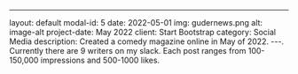 ---
layout: default
modal-id: 5
date: 2022-05-01
img: gudernews.png
alt: image-alt
project-date: May 2022
client: Start Bootstrap
category: Social Media
description: Created a comedy magazine online in May of 2022. 
---. Currently there are 9 writers on my slack.  Each post ranges from 100-150,000 impressions and 500-1000 likes. 
